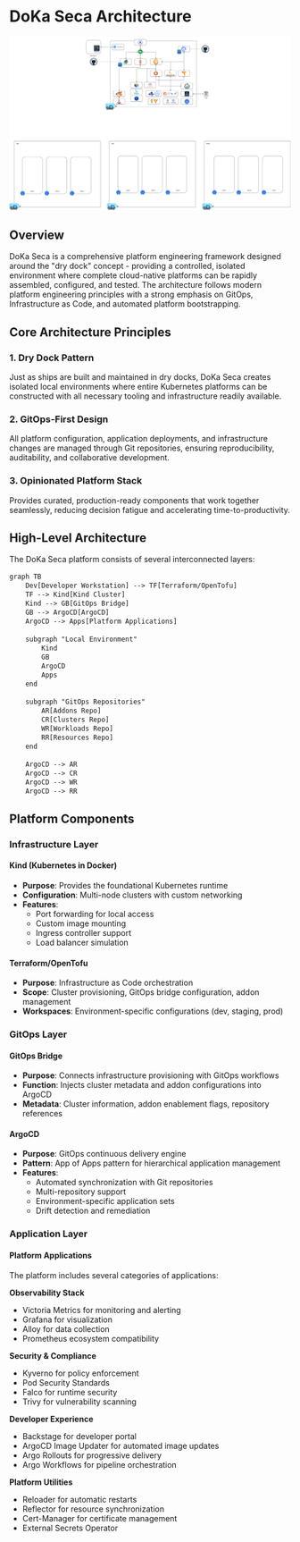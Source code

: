 # DoKa Seca Architecture

![DoKa Seca Architecture](../assets/figures/diagrams/architecture.drawio.png)

## Overview

DoKa Seca is a comprehensive platform engineering framework designed around the "dry dock" concept - providing a controlled, isolated environment where complete cloud-native platforms can be rapidly assembled, configured, and tested. The architecture follows modern platform engineering principles with a strong emphasis on GitOps, Infrastructure as Code, and automated platform bootstrapping.

## Core Architecture Principles

### 1. **Dry Dock Pattern**

Just as ships are built and maintained in dry docks, DoKa Seca creates isolated local environments where entire Kubernetes platforms can be constructed with all necessary tooling and infrastructure readily available.

### 2. **GitOps-First Design**

All platform configuration, application deployments, and infrastructure changes are managed through Git repositories, ensuring reproducibility, auditability, and collaborative development.

### 3. **Opinionated Platform Stack**

Provides curated, production-ready components that work together seamlessly, reducing decision fatigue and accelerating time-to-productivity.

## High-Level Architecture

The DoKa Seca platform consists of several interconnected layers:

```mermaid
graph TB
    Dev[Developer Workstation] --> TF[Terraform/OpenTofu]
    TF --> Kind[Kind Cluster]
    Kind --> GB[GitOps Bridge]
    GB --> ArgoCD[ArgoCD]
    ArgoCD --> Apps[Platform Applications]

    subgraph "Local Environment"
        Kind
        GB
        ArgoCD
        Apps
    end

    subgraph "GitOps Repositories"
        AR[Addons Repo]
        CR[Clusters Repo]
        WR[Workloads Repo]
        RR[Resources Repo]
    end

    ArgoCD --> AR
    ArgoCD --> CR
    ArgoCD --> WR
    ArgoCD --> RR
```

## Platform Components

### Infrastructure Layer

#### **Kind (Kubernetes in Docker)**

* **Purpose**: Provides the foundational Kubernetes runtime
* **Configuration**: Multi-node clusters with custom networking
* **Features**:
  * Port forwarding for local access
  * Custom image mounting
  * Ingress controller support
  * Load balancer simulation

#### **Terraform/OpenTofu**

* **Purpose**: Infrastructure as Code orchestration
* **Scope**: Cluster provisioning, GitOps bridge configuration, addon management
* **Workspaces**: Environment-specific configurations (dev, staging, prod)

### GitOps Layer

#### **GitOps Bridge**

* **Purpose**: Connects infrastructure provisioning with GitOps workflows
* **Function**: Injects cluster metadata and addon configurations into ArgoCD
* **Metadata**: Cluster information, addon enablement flags, repository references

#### **ArgoCD**

* **Purpose**: GitOps continuous delivery engine
* **Pattern**: App of Apps pattern for hierarchical application management
* **Features**:
  * Automated synchronization with Git repositories
  * Multi-repository support
  * Environment-specific application sets
  * Drift detection and remediation

### Application Layer

#### **Platform Applications**

The platform includes several categories of applications:

**Observability Stack**

* Victoria Metrics for monitoring and alerting
* Grafana for visualization
* Alloy for data collection
* Prometheus ecosystem compatibility

**Security & Compliance**

* Kyverno for policy enforcement
* Pod Security Standards
* Falco for runtime security
* Trivy for vulnerability scanning

**Developer Experience**

* Backstage for developer portal
* ArgoCD Image Updater for automated image updates
* Argo Rollouts for progressive delivery
* Argo Workflows for pipeline orchestration

**Platform Utilities**

* Reloader for automatic restarts
* Reflector for resource synchronization
* Cert-Manager for certificate management
* External Secrets Operator
